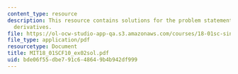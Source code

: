 ```yaml
---
content_type: resource
description: This resource contains solutions for the problem statements related to
  derivatives.
file: https://ol-ocw-studio-app-qa.s3.amazonaws.com/courses/18-01sc-single-variable-calculus-fall-2010/bde06f55dbe791c648649b4b942df999_MIT18_01SCF10_ex02sol.pdf
file_type: application/pdf
resourcetype: Document
title: MIT18_01SCF10_ex02sol.pdf
uid: bde06f55-dbe7-91c6-4864-9b4b942df999
---
```

